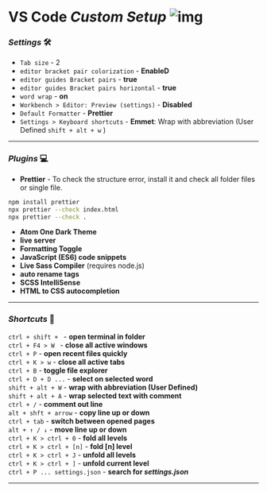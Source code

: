 # **VS Code** _Custom Setup_ ![img](https://gpx.ge/root/img/vscode2.png)

### **_Settings_** 🛠

- `Tab size` - 2
- `editor bracket pair colorization` - **EnableD**
- `editor guides Bracket pairs` - **true**
- `editor guides Bracket pairs horizontal` - **true**
- `word wrap` - **on**
- `Workbench > Editor: Preview (settings)` - **Disabled**
- `Default Formatter` - **Prettier**
- `Settings > Keyboard shortcuts` - **Emmet**: Wrap with abbreviation (User Defined `shift + alt + w` )

---

### **_Plugins_** 💻

- **Prettier** - To check the structure error, install it and check all folder files or single file.

```sh
npm install prettier
npx prettier --check index.html
npx prettier --check .
```

- **Atom One Dark Theme**
- **live server**
- **Formatting Toggle**
- **JavaScript (ES6) code snippets**
- **Live Sass Compiler** (requires node.js)
- **auto rename tags**
- **SCSS IntelliSense**
- **HTML to CSS autocompletion**

---

### **_Shortcuts_** 📄

`ctrl + shift + ` - **open terminal in folder**  
`ctrl + F4 > W ` - **close all active windows**  
`ctrl + P` - **open recent files quickly**  
`ctrl + K > w` - **close all active tabs**  
`ctrl + B` - **toggle file explorer**  
`ctrl + D + D ...` - **select on selected word**  
`shift + alt + W` - **wrap with abbreviation (User Defined)**  
`shift + alt + A` - **wrap selected text with comment**  
`ctrl + /` - **comment out line**  
`alt + shft + arrow` - **copy line up or down**  
`ctrl + tab` - **switch between opened pages**  
`alt + ↑ / ↓` - **move line up or down**  
`ctrl + K > ctrl + 0` - **fold all levels**  
`ctrl + K > ctrl + [n]` - **fold [n] level**  
`ctrl + K > ctrl + J` - **unfold all levels**  
`ctrl + K > ctrl + ]` - **unfold current level**  
`ctrl + P ... settings.json` - **search for _settings.json_**

---
